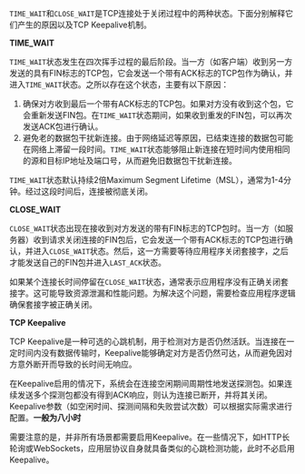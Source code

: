 `TIME_WAIT`和`CLOSE_WAIT`是TCP连接处于关闭过程中的两种状态。下面分别解释它们产生的原因以及TCP Keepalive机制。

**TIME_WAIT**

`TIME_WAIT`状态发生在四次挥手过程的最后阶段。当一方（如客户端）收到另一方发送的具有FIN标志的TCP包，它会发送一个带有ACK标志的TCP包作为确认，并进入`TIME_WAIT`状态。之所以存在这个状态，主要有以下原因：

1. 确保对方收到最后一个带有ACK标志的TCP包。如果对方没有收到这个包，它会重新发送FIN包。在`TIME_WAIT`状态期间，如果收到重发的FIN包，可以再次发送ACK包进行确认。
2. 避免老的数据包干扰新连接。由于网络延迟等原因，已结束连接的数据包可能在网络上滞留一段时间。`TIME_WAIT`状态能够阻止新连接在短时间内使用相同的源和目标IP地址及端口号，从而避免旧数据包干扰新连接。

`TIME_WAIT`状态默认持续2倍Maximum Segment Lifetime（MSL），通常为1-4分钟。经过这段时间后，连接被彻底关闭。

**CLOSE_WAIT**

`CLOSE_WAIT`状态出现在接收到对方发送的带有FIN标志的TCP包时。当一方（如服务器）收到请求关闭连接的FIN包后，它会发送一个带有ACK标志的TCP包进行确认，并进入`CLOSE_WAIT`状态。然后，这一方需要等待应用程序关闭套接字，之后才能发送自己的FIN包并进入`LAST_ACK`状态。

如果某个连接长时间停留在`CLOSE_WAIT`状态，通常表示应用程序没有正确关闭套接字。这可能导致资源泄漏和性能问题。为解决这个问题，需要检查应用程序逻辑确保套接字被正确关闭。

**TCP Keepalive**

TCP Keepalive是一种可选的心跳机制，用于检测对方是否仍然活跃。当连接在一定时间内没有数据传输时，Keepalive能够确定对方是否仍然可达，从而避免因对方意外断开而导致的长时间无响应。

在Keepalive启用的情况下，系统会在连接空闲期间周期性地发送探测包。如果连续发送多个探测包都没有得到ACK响应，则认为连接已断开，并将其关闭。Keepalive参数（如空闲时间、探测间隔和失败尝试次数）可以根据实际需求进行配置。**一般为八小时**

需要注意的是，并非所有场景都需要启用Keepalive。在一些情况下，如HTTP长轮询或WebSockets，应用层协议自身就具备类似的心跳检测功能，此时不必启用Keepalive。